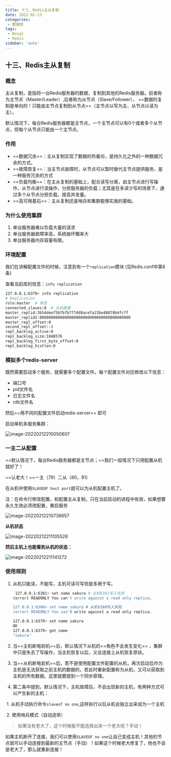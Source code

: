 ```yaml
---
title: 十三、Redis主从复制
date: 2022-02-13
categories:
 - 数据库
tags:
 - Nosql
 - Redis
sidebar: 'auto'
---
```


## 十三、Redis主从复制

### 概念

​          主从复制，是指将一台Redis服务器的数据，复制到其他的Redis服务器。前者称为主节点（Master/Leader）,后者称为从节点（Slave/Follower）， ==数据的复制是单向的！只能由主节点复制到从节点==（主节点以写为主、从节点以读为主）。

​          默认情况下，每台Redis服务器都是主节点，一个主节点可以有0个或者多个从节点，但每个从节点只能由一个主节点。

### 作用

* ==数据冗余==：主从复制实现了数据的热备份，是持久化之外的一种数据冗余的方式。
* ==故障恢复==：当主节点故障时，从节点可以暂时替代主节点提供服务，是一种服务冗余的方式
* ==负载均衡==：在主从复制的基础上，配合读写分离，由主节点进行写操作，从节点进行读操作，分担服务器的负载；尤其是在多读少写的场景下，通过多个从节点分担负载，提高并发量。
* ==高可用基石==：主从复制还是哨兵和集群能够实施的基础。

### 为什么使用集群

1. 单台服务器难以负载大量的请求
2. 单台服务器故障率高，系统崩坏概率大
3. 单台服务器内存容量有限。

### 环境配置

我们在讲解配置文件的时候，注意到有一个`replication`模块 (见Redis.conf中第8条)

查看当前库的信息：`info replication`

```bash
127.0.0.1:6379> info replication
# Replication
role:master  # 角色
connected_slaves:0  # 从机数量
master_replid:3b54deef5b7b7b7f7dd8acefa23be48879b4fcff
master_replid2:0000000000000000000000000000000000000000
master_repl_offset:0
second_repl_offset:-1
repl_backlog_active:0
repl_backlog_size:1048576
repl_backlog_first_byte_offset:0
repl_backlog_histlen:0
```

### 模拟多个redis-server

既然需要启动多个服务，就需要多个配置文件。每个配置文件对应修改以下信息：

- 端口号  
- pid文件名
- 日志文件名
- rdb文件名

然后==用不同的配置文件启动redis-server== 即可

启动单机多服务集群：

![image-20220212210050607](http://yishenlaoban-img.test.upcdn.net/image_my/image-20220212210050607.png) 



### 一主二从配置

==默认情况下，每台Redis服务器都是主节点；==我们一般情况下只用配置从机就好了！

==认老大！==一主（79）二从（80，81）

在从机中使用`SLAVEOF host port`就可以为从机配置主机了。

注：在命令行修改配置，和配置主从复制，只在当前启动的进程中有效，如果想要永久生效必须改配置，重启服务

![image-20220212210736657](http://yishenlaoban-img.test.upcdn.net/image_my/image-20220212210736657.png) 

**从机状态**

![image-20220212211105526](http://yishenlaoban-img.test.upcdn.net/image_my/image-20220212211105526.png) 

**然后主机上也能看到从机的状态：**

![image-20220212211141272](http://yishenlaoban-img.test.upcdn.net/image_my/image-20220212211141272.png) 



### 使用规则

1. 从机只能读，不能写，主机可读可写但是多用于写。

   ```bash
    127.0.0.1:6381> set name sakura # 从机6381写入失败
   (error) READONLY You can't write against a read only replica.
   
   127.0.0.1:6380> set name sakura # 从机6380写入失败
   (error) READONLY You can't write against a read only replica.
   
   127.0.0.1:6379> set name sakura
   OK
   127.0.0.1:6379> get name
   "sakura"
   
   ```

2. 当==主机断电宕机==后，默认情况下从机的==角色不会发生变化== ，集群中只是失去了写操作，当主机恢复以后，又会连接上从机恢复原状。

3. 当==从机断电宕机==后，若不是使用配置文件配置的从机，再次启动后作为主机是无法获取之前主机的数据的，若此时重新配置称为从机，又可以获取到主机的所有数据。这里就要提到一个同步原理。

4. 第二条中提到，默认情况下，主机故障后，不会出现新的主机，有两种方式可以产生新的主机：

​           1.  从机手动执行命令`slaveof no one`,这样执行以后从机会独立出来成为一个主机

​            2.  使用哨兵模式（自动选举）

>  如果没有老大了，这个时候能不能选择出来一个老大呢？手动！

如果主机断开了连接，我们可以使用`SLAVEOF no one`让自己变成主机！其他的节点就可以手动连接到最新的主节点（手动）！如果这个时候老大修复了，他也不会是老大了，那么就重新连接！